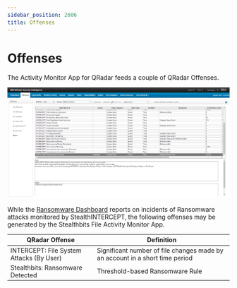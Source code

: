 ```yaml
---
sidebar_position: 2606
title: Offenses
---
```


# Offenses

The Activity Monitor App for QRadar feeds a couple of QRadar Offenses.

![](../../../../../../static/images/ActivityMonitor_8.0/Content/Resources/Images/ActivityMonitor/SIEMIntegrations/QRadar/StealthbitsOffenses.png "Stealthbits Offenses in QRadar")

While the [Ransomware Dashboard](Dashboard/Ransomware "Ransomware Dashboard") reports on incidents of Ransomware attacks monitored by StealthINTERCEPT, the following offenses may be generated by the Stealthbits File Activity Monitor App.

| QRadar Offense | Definition |
| --- | --- |
| INTERCEPT: File System Attacks (By User) | Significant number of file changes made by an account in a short time period |
| Stealthbits: Ransomware Detected | Threshold-based Ransomware Rule |